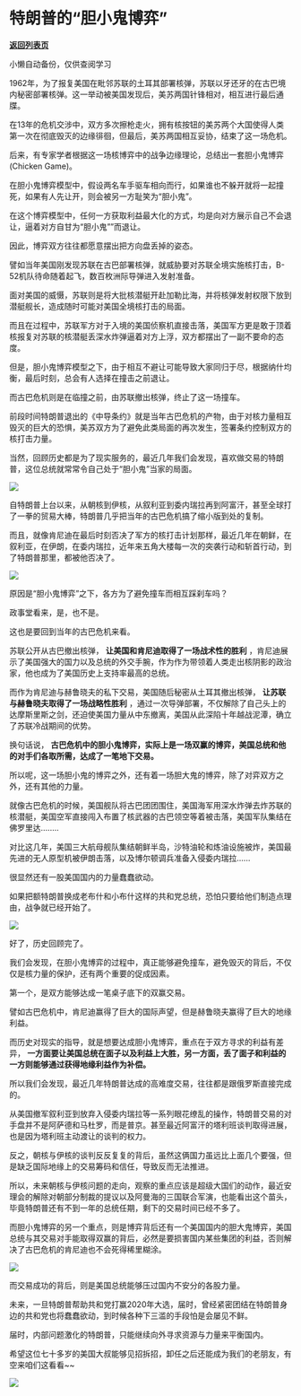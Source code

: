 # 特朗普的“胆小鬼博弈”

[**返回列表页**](/gzh/政事堂2019)

小懒自动备份，仅供查阅学习

1962年，为了报复美国在毗邻苏联的土耳其部署核弹，苏联以牙还牙的在古巴境内秘密部署核弹。这一举动被美国发现后，美苏两国针锋相对，相互进行最后通牒。  

  

在13年的危机交涉中，双方多次擦枪走火，拥有核按钮的美苏两个大国使得人类第一次在彻底毁灭的边缘徘徊，但最后，美苏两国相互妥协，结束了这一场危机。

  

后来，有专家学者根据这一场核博弈中的战争边缘理论，总结出一套胆小鬼博弈(Chicken Game)。

  

在胆小鬼博弈模型中，假设两名车手驱车相向而行，如果谁也不躲开就将一起撞死，如果有人先让开，则会被另一方耻笑为“胆小鬼”。

  

在这个博弈模型中，任何一方获取利益最大化的方式，均是向对方展示自己不会退让，逼着对方自甘为“胆小鬼””而退让。  

  

因此，博弈双方往往都愿意摆出把方向盘丢掉的姿态。

  

譬如当年美国刚发现苏联在古巴部署核弹，就威胁要对苏联全境实施核打击，B-52机队待命随着起飞，数百枚洲际导弹进入发射准备。  

  

面对美国的威慑，苏联则是将大批核潜艇开赴加勒比海，并将核弹发射权限下放到潜艇舰长，造成随时可能对美国全境核打击的局面。

  

而且在过程中，苏联军方对于入境的美国侦察机直接击落，美国军方更是敢于顶着核报复对苏联的核潜艇丢深水炸弹逼着对方上浮，双方都摆出了一副不要命的态度。  

  

但是，胆小鬼博弈模型之下，由于相互不避让可能导致大家同归于尽，根据纳什均衡，最后时刻，总会有人选择在撞击之前退让。

  

而古巴危机则是在临撞之前，由苏联撤出核弹，终止了这一场撞车。  

  

前段时间特朗普退出的《中导条约》就是当年古巴危机的产物，由于对核力量相互毁灭的巨大的恐惧，美苏双方为了避免此类局面的再次发生，签署条约控制双方的核打击力量。

  

当然，回顾历史都是为了现实服务的，最近几年我们会发现，喜欢做交易的特朗普，这位总统就常常令自己处于“胆小鬼”当家的局面。

  

![](https://mmbiz.qpic.cn/mmbiz_jpg/rxhS23yu8cOmVTOYR8ErSpcIpz0iaePLCYwYwbEn6pPoMwqotjicQ9ibUbanwGjamxhPFuzUxvjXicc1vovGHPJFKg/640?wx_fmt=jpeg)

  

自特朗普上台以来，从朝核到伊核，从叙利亚到委内瑞拉再到阿富汗，甚至全球打了一拳的贸易大棒，特朗普几乎把当年的古巴危机搞了缩小版到处的复制。

  

而且，就像肯尼迪在最后时刻否决了军方的核打击计划那样，最近几年在朝鲜，在叙利亚，在伊朗，在委内瑞拉，近年来五角大楼每一次的突袭行动和斩首行动，到了特朗普那里，都被他否决了。

  

![](https://mmbiz.qpic.cn/mmbiz_jpg/rxhS23yu8cOmVTOYR8ErSpcIpz0iaePLCLYVZFLA0SG4UOhiaqdKGqyRBfx4mSjwTgVqewN96TicKtqvhl7xkMeVA/640?wx_fmt=jpeg)

  

原因是“胆小鬼博弈”之下，各方为了避免撞车而相互踩刹车吗？  

  

政事堂看来，是，也不是。

  

这也是要回到当年的古巴危机来看。

  

苏联公开从古巴撤出核弹， **让美国和肯尼迪取得了一场战术性的胜利**
，肯尼迪展示了美国强大的国力以及总统的外交手腕，作为作为带领着人类走出核阴影的政治家，他也成为了美国历史上支持率最高的总统。

  

而作为肯尼迪与赫鲁晓夫的私下交易，美国随后秘密从土耳其撤出核弹， **让苏联与赫鲁晓夫取得了一场战略性胜利**
，通过一次导弹部署，不仅解除了自己头上的达摩斯里斯之剑，还迫使美国力量从中东撤离，美国从此深陷十年越战泥潭，确立了苏联冷战期间的优势。

  

换句话说， **古巴危机中的胆小鬼博弈，实际上是一场双赢的博弈，美国总统和他的对手们各取所需，达成了一笔地下交易。**

  

所以呢，这一场胆小鬼的博弈之外，还有着一场胆大鬼的博弈，除了对弈双方之外，还有其他的力量。

  

就像古巴危机的时候，美国舰队将古巴团团围住，美国海军用深水炸弹去炸苏联的核潜艇，美国空军直接闯入布置了核武器的古巴领空等着被击落，美国军队集结在佛罗里达........  

  

对比这几年，美国三大航母舰队集结朝鲜半岛，沙特油轮和炼油设施被炸，美国最先进的无人原型机被伊朗击落，以及博尔顿调兵准备入侵委内瑞拉......

  

很显然还有一股美国国内的力量蠢蠢欲动。  

  

如果把额特朗普换成老布什和小布什这样的共和党总统，恐怕只要给他们制造点理由，战争就已经开始了。  

  

![](https://mmbiz.qpic.cn/mmbiz_jpg/rxhS23yu8cOmVTOYR8ErSpcIpz0iaePLCZlicHNficpcibRXQUKY1L0lu1omwqs0n7sh7zFk4gSWafPA97rKEdsFMQ/640?wx_fmt=jpeg)

  

好了，历史回顾完了。  

  

我们会发现，在胆小鬼博弈的过程中，真正能够避免撞车，避免毁灭的背后，不仅仅是核力量的保护，还有两个重要的促成因素。

  

第一个，是双方能够达成一笔桌子底下的双赢交易。

  

譬如古巴危机中，肯尼迪赢得了巨大的国际声望，但是赫鲁晓夫赢得了巨大的地缘利益。

  

而历史对现实的指导，就是想要达成胆小鬼博弈，重点在于双方寻求的利益有差异，
**一方面要让美国总统在面子以及利益上大胜，另一方面，丢了面子和利益的一方则能够通过获得地缘利益作为补偿。**

  

所以我们会发现，最近几年特朗普达成的高难度交易，往往都是跟俄罗斯直接完成的。

  

从美国撤军叙利亚到放弃入侵委内瑞拉等一系列眼花缭乱的操作，特朗普交易的对手盘并不是阿萨德和马杜罗，而是普京。甚至最近阿富汗的塔利班谈判取得进展，也是因为塔利班主动渡让的谈判的权力。

  

反之，朝核与伊核的谈判反反复复的背后，虽然这俩国力虽远比上面几个要强，但是缺乏国际地缘上的交易筹码和信任，导致反而无法推进。  

  

所以，未来朝核与伊核问题的走向，观察的重点应该是超级大国们的动作，最近安理会的解除对朝部分制裁的提议以及阿曼海的三国联合军演，也能看出这个苗头，毕竟特朗普还有不到一年的总统任期，剩下的交易时间已经不多了。

  

而胆小鬼博弈的另一个重点，则是博弈背后还有一个美国国内的胆大鬼博弈，美国总统与其交易对手能取得双赢的背后，必然是要损害国内某些集团的利益，否则解决了古巴危机的肯尼迪也不会死得稀里糊涂。

  

![](https://mmbiz.qpic.cn/mmbiz_jpg/rxhS23yu8cOmVTOYR8ErSpcIpz0iaePLCdVgEXQuicficPcwPDaR4jJINlJZAB16Oib9G7KSpVJHicOw0MUdINhJicFg/640?wx_fmt=jpeg)

  

而交易成功的背后，则是美国总统能够压过国内不安分的各股力量。  

  

未来，一旦特朗普帮助共和党打赢2020年大选，届时，曾经紧密团结在特朗普身边的共和党也将蠢蠢欲动，到时候各种下三滥的手段怕是会屡见不鲜。

  

届时，内部问题激化的特朗普，只能继续向外寻求资源与力量来平衡国内。

  

希望这位七十多岁的美国大叔能够见招拆招，卸任之后还能成为我们的老朋友，有空来咱们这看看~~  

  

![](https://mmbiz.qpic.cn/mmbiz_jpg/rxhS23yu8cPp0iaKAfe0ZsWfgGcY72o9Nror8TicrtnlDsqzY7y4Kum4fM3X0FMEGlbvm9HvZUiaETSnLt4DHNLbQ/640?wx_fmt=jpeg)

